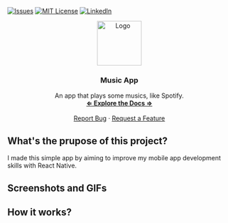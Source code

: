 [![Issues][issues-shield]][issues-url]
[![MIT License][license-shield]][license-url]
[![LinkedIn][linkedin-shield]][linkedin-url]

<div align="center">
    <img src="https://icon-library.com/images/flat-music-icon-png/flat-music-icon-png-20.jpg" alt="Logo" width="100" height="100">

<h3 align="center"><strong>Music App</strong></h3>
<p align="center">
An app that plays some musics, like Spotify.<br />
<a href="https://github.com/F1NH4WK/MusicApp"><strong>⇐ Explore the Docs ⇒</strong></a>
<br />
<br />
<a href="https://github.com/F1NH4WK/MusicApp/issues">Report Bug</a>
·
<a href="https://github.com/F1NH4WK/MusicApp/issues">Request a Feature</a>
</p>
</div>


## What's the prupose of this project?
I made this simple app by aiming to improve my mobile app development skills with React Native.

## Screenshots and GIFs

## How it works?

[issues-shield]: https://img.shields.io/github/issues/F1NH4WK/MusicApp.svg?style=for-the-badge
[issues-url]: https://github.com/F1NH4WK/MusicApp/issues
[license-shield]: https://img.shields.io/github/license/F1NH4WK/MusicApp.svg?style=for-the-badge
[license-url]: https://github.com/F1NH4WK/MusicApp/blob/main/LICENSE
[linkedin-shield]: https://img.shields.io/badge/-LinkedIn-black.svg?style=for-the-badge&logo=linkedin&colorB=555
[linkedin-url]: https://linkedin.com/in/finhawk
